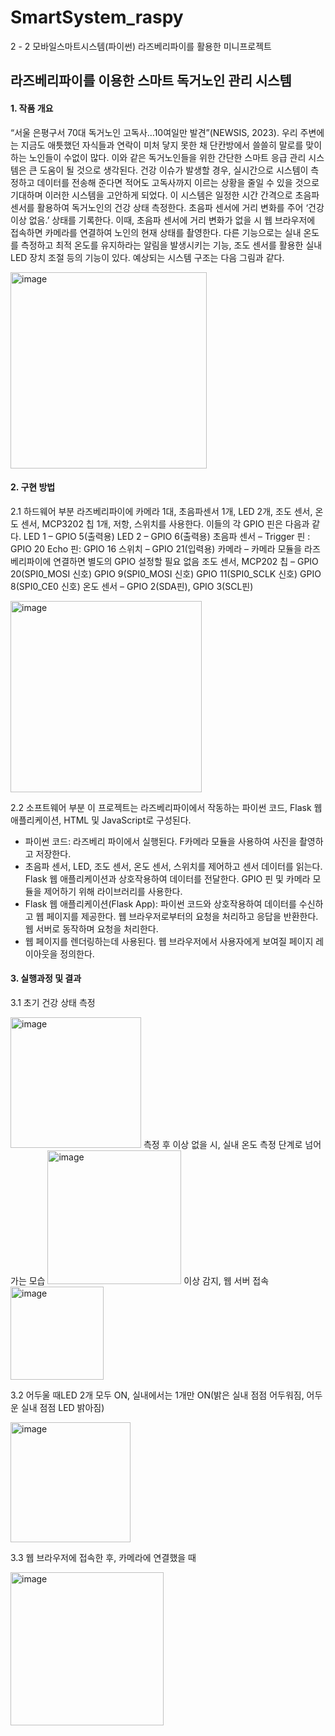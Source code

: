 # SmartSystem_raspy
2 - 2 모바일스마트시스템(파이썬) 라즈베리파이를 활용한 미니프로젝트


## 라즈베리파이를 이용한 스마트 독거노인 관리 시스템

#### 1. 작품 개요
“서울 은평구서 70대 독거노인 고독사…10여일만 발견”(NEWSIS, 2023). 우리 주변에는
지금도 애틋했던 자식들과 연락이 미처 닿지 못한 채 단칸방에서 쓸쓸히 말로를 맞이하는 노인들이 수없이 많다.
이와 같은 독거노인들을 위한 간단한 스마트 응급 관리 시스템은 큰 도움이 될 것으로 생각된다. 
건강 이슈가 발생할 경우, 실시간으로 시스템이 측정하고 데이터를 전송해 준다면 적어도 고독사까지 이르는 상황을 줄일 수 있을 것으로 
기대하며 이러한 시스템을 고안하게 되었다.
이 시스템은 일정한 시간 간격으로 초음파 센서를 활용하여 독거노인의 건강 상태 측정한다. 
초음파 센서에 거리 변화를 주어 ‘건강 이상 없음.’ 상태를 기록한다. 
이때, 초음파 센서에 거리 변화가 없을 시 웹 브라우저에 접속하면 카메라를 연결하여 노인의 현재 상태를 촬영한다. 
다른 기능으로는 실내 온도를 측정하고 최적 온도를 유지하라는 알림을 발생시키는 기능, 
조도 센서를 활용한 실내 LED 장치 조절 등의 기능이 있다. 
예상되는 시스템 구조는 다음 그림과 같다.

<img width="314" alt="image" src="https://github.com/Hjwoon/SmartSystem_raspy/assets/100463930/7dcfa3de-35a2-4e1f-b559-2addb1d082cc">

#### 2. 구현 방법
2.1 하드웨어 부분
라즈베리파이에 카메라 1대, 초음파센서 1개, LED 2개, 조도 센서, 온도 센서, MCP3202 
칩 1개, 저항, 스위치를 사용한다.
이들의 각 GPIO 핀은 다음과 같다.
LED 1 – GPIO 5(출력용)
LED 2 – GPIO 6(출력용)
초음파 센서 – Trigger 핀 : GPIO 20
 Echo 핀: GPIO 16
스위치 – GPIO 21(입력용)
카메라 – 카메라 모듈을 라즈베리파이에 연결하면 별도의 GPIO 설정할 필요 없음
조도 센서, MCP202 칩 – GPIO 20(SPI0_MOSI 신호)
 GPIO 9(SPI0_MOSI 신호)
 GPIO 11(SPI0_SCLK 신호)
 GPIO 8(SPI0_CE0 신호)
온도 센서 – GPIO 2(SDA핀), GPIO 3(SCL핀)

<img width="306" alt="image" src="https://github.com/Hjwoon/SmartSystem_raspy/assets/100463930/a0388843-d787-4ee6-bc88-83ce5bb45174">

2.2 소프트웨어 부분
이 프로젝트는 라즈베리파이에서 작동하는 파이썬 코드, Flask 웹 애플리케이션, HTML 
및 JavaScript로 구성된다.
- 파이썬 코드: 라즈베리 파이에서 실행된다. F카메라 모듈을 사용하여 사진을 촬영하고 저장한다.
- 초음파 센서, LED, 조도 센서, 온도 센서, 스위치를 제어하고 센서 데이터를 읽는다. Flask 웹 애플리케이션과 상호작용하여 데이터를 전달한다. GPIO 핀 및 카메라 모듈을 제어하기 위해 라이브러리를 사용한다.
- Flask 웹 애플리케이션(Flask App): 파이썬 코드와 상호작용하여 데이터를 수신하고 웹 페이지를 제공한다. 웹 브라우저로부터의 요청을 처리하고 응답을 반환한다. 웹 서버로 동작하며 요청을 처리한다.
- 웹 페이지를 렌더링하는데 사용된다. 웹 브라우저에서 사용자에게 보여질 페이지 레이아웃을 정의한다.

#### 3. 실행과정 및 결과
3.1 초기 건강 상태 측정

<img width="209" alt="image" src="https://github.com/Hjwoon/SmartSystem_raspy/assets/100463930/3468085e-3b61-4400-a5df-d4924e4884af">
측정 후 이상 없을 시, 실내 온도 측정 단계로 넘어가는 모습

<img width="214" alt="image" src="https://github.com/Hjwoon/SmartSystem_raspy/assets/100463930/93430910-c287-4dd9-80b8-47e7dd56b3b4">
이상 감지, 웹 서버 접속

<img width="149" alt="image" src="https://github.com/Hjwoon/SmartSystem_raspy/assets/100463930/0007eb28-d801-447a-9913-94ba043cd22e">

3.2 어두울 때LED 2개 모두 ON, 실내에서는 1개만 ON(밝은 실내 점점 어두워짐, 어두운 실내 점점 LED 밝아짐)

<img width="192" alt="image" src="https://github.com/Hjwoon/SmartSystem_raspy/assets/100463930/f9a33775-a318-46f7-939c-e8dccb6aa29b">

3.3
웹 브라우저에 접속한 후, 카메라에 연결했을 때

<img width="245" alt="image" src="https://github.com/Hjwoon/SmartSystem_raspy/assets/100463930/9b518e70-2aaa-4128-be01-0cd3ed8d55d1">
